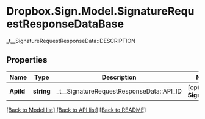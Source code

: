 # Dropbox.Sign.Model.SignatureRequestResponseDataBase
_t__SignatureRequestResponseData::DESCRIPTION

## Properties

Name | Type | Description | Notes
------------ | ------------- | ------------- | -------------
**ApiId** | **string** |  _t__SignatureRequestResponseData::API_ID  | [optional] **SignatureId** | **string** |  _t__SignatureRequestResponseData::SIGNATURE_ID  | [optional] **Name** | **string** |  _t__SignatureRequestResponseData::NAME  | [optional] **Required** | **bool** |  _t__SignatureRequestResponseData::REQUIRED  | [optional] **Type** | **string** |    | [optional] 

[[Back to Model list]](../README.md#documentation-for-models) [[Back to API list]](../README.md#documentation-for-api-endpoints) [[Back to README]](../README.md)

